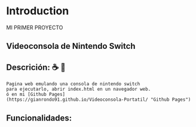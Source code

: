 # Introduction
MI PRIMER PROYECTO
## Videoconsola de **Nintendo Switch** 


## Descrición: :coffee: :metal:
    Pagina web emulando una consola de nintendo switch
    para ejecutarlo, abrir index.html en un navegador web.
    ó en mi [Github Pages] 
    (https://gianrondo91.github.io/Videoconsola-Portatil/ "Github Pages")

## Funcionalidades: 


